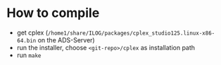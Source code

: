 # How to compile

* get cplex (```/home1/share/ILOG/packages/cplex_studio125.linux-x86-64.bin``` 
  on the ADS-Server)
* run the installer, choose ```<git-repo>/cplex``` as installation path
* run ```make```
